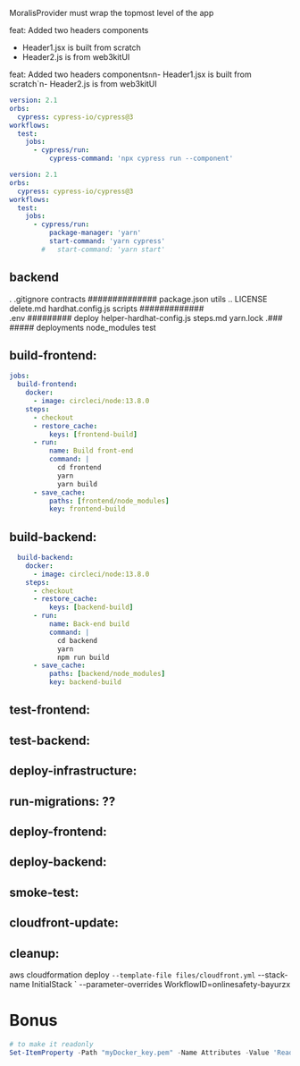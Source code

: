 MoralisProvider must wrap the topmost level of the app

feat: Added two headers components
- Header1.jsx is built from scratch
- Header2.js is from web3kitUI

feat: Added two headers components`n`n- Header1.jsx is built from scratch`n- Header2.js is from web3kitUI

``` yaml
version: 2.1
orbs:
  cypress: cypress-io/cypress@3
workflows:
  test:
    jobs:
      - cypress/run:
          cypress-command: 'npx cypress run --component'

```

``` yaml
version: 2.1
orbs:
  cypress: cypress-io/cypress@3
workflows:
  test:
    jobs:
      - cypress/run:
          package-manager: 'yarn'
          start-command: 'yarn cypress'
        #   start-command: 'yarn start'

```
## backend
.     .gitignore  contracts    ##############            package.json  utils
..    LICENSE     delete.md    hardhat.config.js         scripts       #############     
.env  #########   deploy       helper-hardhat-config.js  steps.md      yarn.lock
.###  #####       deployments  node_modules              test


## build-frontend:

``` yaml
jobs:
  build-frontend:
    docker:
      - image: circleci/node:13.8.0
    steps:
      - checkout
      - restore_cache:
          keys: [frontend-build]
      - run:
          name: Build front-end
          command: |
            cd frontend
            yarn
            yarn build
      - save_cache:
          paths: [frontend/node_modules]
          key: frontend-build

```
## build-backend:

```yaml
  build-backend:
    docker:
      - image: circleci/node:13.8.0
    steps:
      - checkout
      - restore_cache:
          keys: [backend-build]
      - run:
          name: Back-end build
          command: |
            cd backend
            yarn
            npm run build
      - save_cache:
          paths: [backend/node_modules]
          key: backend-build

```

## test-frontend:
## test-backend:
## deploy-infrastructure:
## run-migrations: ??
## deploy-frontend:
## deploy-backend:
## smoke-test:
## cloudfront-update:
## cleanup:


aws cloudformation deploy `
    --template-file files/cloudfront.yml `
    --stack-name InitialStack `
    --parameter-overrides WorkflowID=onlinesafety-bayurzx











# Bonus
``` powershell
# to make it readonly
Set-ItemProperty -Path "myDocker_key.pem" -Name Attributes -Value 'ReadOnly'
```